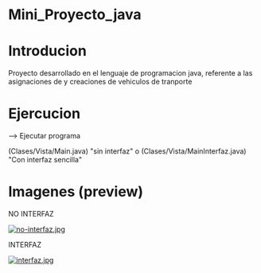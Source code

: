 # Mini_Proyecto_java

# Introducion

Proyecto desarrollado en el lenguaje de programacion java, referente a las asignaciones de y creaciones de vehiculos de tranporte 

# Ejercucion

--> Ejecutar programa

(Clases/Vista/Main.java) "sin interfaz" o (Clases/Vista/MainInterfaz.java) "Con interfaz sencilla"

#  Imagenes (preview)

NO INTERFAZ

[![no-interfaz.jpg](https://i.postimg.cc/267TdxSN/no-interfaz.jpg)](https://postimg.cc/62TdtnZM)

INTERFAZ

[![interfaz.jpg](https://i.postimg.cc/fyWC80Vt/interfaz.jpg)](https://postimg.cc/62SC3qLt)
